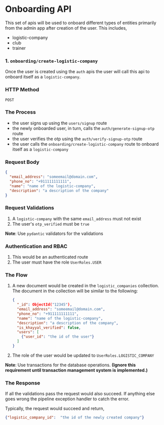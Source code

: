 # Onboarding API

This set of apis will be used to onboard different types of entities
primarily from the admin app after creation of the user. This includes,
- logistic-company
- club
- trainer

### 1. `onboarding/create-logistic-company`
Once the user is created using the `auth` apis the user 
will call this api to onboard itself as a `logistic-company`.

### HTTP Method
`POST`

### The Process
- the user signs up using the `users/signup` route
- the newly onboarded user, in turn, calls the `auth/generate-signup-otp` route
- the user verifies the otp using the `auth/verify-signup-otp` route
- the user calls the `onboarding/create-logistic-company` route to onboard itself as a `logistic-company`

### Request Body

```json
{
  "email_address": "someemail@domain.com",
  "phone_no": "+911111111111",
  "name": "name of the logistic-company",
  "description": "a description of the company"
}
```

### Request Validations
1. A `logistic-company` with the same `email_address` must not exist
2. The user's `otp_verified` must be `true`

**Note**: Use `pydantic` validators for the validations

### Authentication and RBAC
1. This would be an authenticated route
2. The user must have the role `UserRoles.USER`

### The Flow
1. A new document would be created in the `logistic_companies` collection.
The document in the collection will be similar to the following:
    ```json
    {
      "_id": ObjectId("12345"),
      "email_address": "someemail@domain.com",
      "phone_no": "+911111111111",
      "name": "name of the logistic-company",
      "description": "a description of the company",
      "is_khayyal_verified": false,
      "users": [
        {"user_id": "the id of the user"}
      ]
    }
    ```
2. The role of the user would be updated to `UserRoles.LOGISTIC_COMPANY`

**Note**: Use transactions for the database operations. **(Ignore this requirement until transaction management system is implemented.)**

### The Response

If all the validations pass the request would also succeed. If anything
else goes wrong the pipeline exception handler to catch the error.

Typically, the request would succeed and return,

```json
{"logistic_company_id":  "the id of the newly created company"}
```


